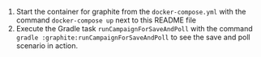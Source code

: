 1. Start the container for graphite from the `docker-compose.yml` with the command `docker-compose up` next to this README file
2. Execute the Gradle task `runCampaignForSaveAndPoll` with the command `gradle :graphite:runCampaignForSaveAndPoll` to see the save and poll scenario in action.
